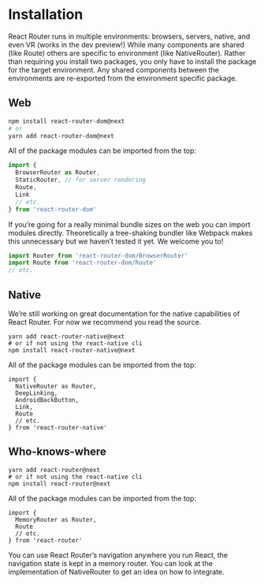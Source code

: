 # Installation

React Router runs in multiple environments: browsers, servers, native, and even VR \(works in the dev preview!\) While many components are shared \(like Route\) others are specific to environment \(like NativeRouter\). Rather than requiring you install two packages, you only have to install the package for the target environment. Any shared components between the environments are re-exported from the environment specific package.

## Web

```bash
npm install react-router-dom@next
# or
yarn add react-router-dom@next
```

All of the package modules can be imported from the top:

```js
import {
  BrowserRouter as Router,
  StaticRouter, // for server rendering
  Route,
  Link
  // etc.
} from 'react-router-dom'
```

If you’re going for a really minimal bundle sizes on the web you can import modules directly. Theoretically a tree-shaking bundler like Webpack makes this unnecessary but we haven’t tested it yet. We welcome you to!

```js
import Router from 'react-router-dom/BrowserRouter'
import Route from 'react-router-dom/Route'
// etc.
```

## Native

We’re still working on great documentation for the native capabilities of React Router. For now we recommend you read the source.

```
yarn add react-router-native@next
# or if not using the react-native cli
npm install react-router-native@next
```

All of the package modules can be imported from the top:

```
import {
  NativeRouter as Router,
  DeepLinking,
  AndroidBackButton,
  Link,
  Route
  // etc.
} from 'react-router-native'
```

## Who-knows-where

```
yarn add react-router@next
# or if not using the react-native cli
npm install react-router@next
```

All of the package modules can be imported from the top:

```
import {
  MemoryRouter as Router,
  Route
  // etc.
} from 'react-router'
```

You can use React Router’s navigation anywhere you run React, the navigation state is kept in a memory router. You can look at the implementation of NativeRouter to get an idea on how to integrate.

